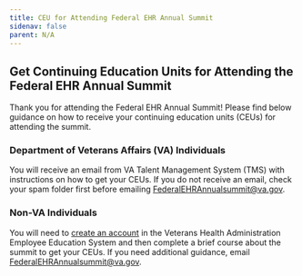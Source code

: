 ```yaml
---
title: CEU for Attending Federal EHR Annual Summit
sidenav: false
parent: N/A
---
```

## Get Continuing Education Units for Attending the Federal EHR Annual Summit

Thank you for attending the Federal EHR Annual Summit! Please find below guidance on how to receive your continuing education units (CEUs) for attending the summit.

### Department of Veterans Affairs (VA) Individuals

You will receive an email from VA Talent Management System (TMS) with instructions on how to get your CEUs. If you do not receive an email, check your spam folder first before emailing [FederalEHRAnnualsummit@va.gov](mailto:FederalEHRAnnualsummit@va.gov).

### Non-VA Individuals

You will need to [create an account](images/how_to_create_an_account_in_vha_train_v2.pdf) in the Veterans Health Administration Employee Education System and then complete a brief course about the summit to get your CEUs. If you need additional guidance, email [FederalEHRAnnualsummit@va.gov](mailto:FederalEHRAnnualsummit@va.gov).